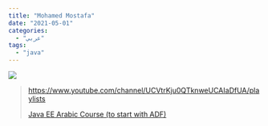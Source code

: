 ```yaml
---
title: "Mohamed Mostafa"
date: "2021-05-01"
categories:
  - "عربي"
tags:
  - "java"
---
```


![](https://yt3.ggpht.com/ytc/AAUvwnh_Y-4vAmAMsKXEf1mzJ6vpJuCQghUGjIfpHMgkJQ=s176-c-k-c0x00ffffff-no-rj)

> https://www.youtube.com/channel/UCVtrKju0QTknweUCAIaDfUA/playlists
>
> [Java EE Arabic Course (to start with ADF)](https://www.youtube.com/channel/UCVtrKju0QTknweUCAIaDfUA/playlists)
